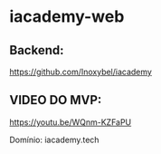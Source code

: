 # iacademy-web

## Backend: 
https://github.com/Inoxybel/iacademy

## VIDEO DO MVP: 
https://youtu.be/WQnm-KZFaPU

Domínio: iacademy.tech
